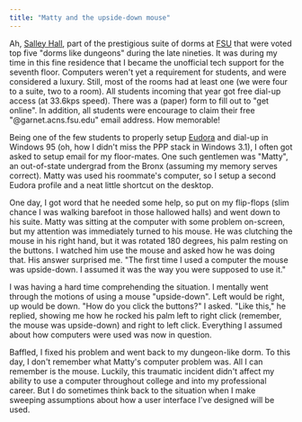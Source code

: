 ```yaml
---
title: "Matty and the upside-down mouse"
---
```



Ah, [Salley Hall](http://housing.fsu.edu/housing/ungrad/salley.html), part of the prestigious suite of dorms at [FSU](http://www.fsu.edu/) that were voted top five "dorms like dungeons" during the late nineties. It was during my time in this fine residence that I became the unofficial tech support for the seventh floor. Computers weren't yet a requirement for students, and were considered a luxury. Still, most of the rooms had at least one (we were four to a suite, two to a room). All students incoming that year got free dial-up access (at 33.6kps speed). There was a (paper) form to fill out to "get online". In addition, all students were encourage to claim their free "@garnet.acns.fsu.edu" email address. How memorable!

Being one of the few students to properly setup [Eudora](http://en.wikipedia.org/wiki/Eudora_(e-mail_client)) and dial-up in Windows 95 (oh, how I didn't miss the PPP stack in Windows 3.1), I often got asked to setup email for my floor-mates. One such gentlemen was "Matty", an out-of-state undergrad from the Bronx (assuming my memory serves correct). Matty was used his roommate's computer, so I setup a second Eudora profile and a neat little shortcut on the desktop.

One day, I got word that he needed some help, so put on my flip-flops (slim chance I was walking barefoot in those hallowed halls) and went down to his suite. Matty was sitting at the computer with some problem on-screen, but my attention was immediately turned to his mouse. He was clutching the mouse in his right hand, but it was rotated 180 degrees, his palm resting on the buttons. I watched him use the mouse and asked how he was doing that. His answer surprised me. "The first time I used a computer the mouse was upside-down. I assumed it was the way you were supposed to use it."

I was having a hard time comprehending the situation. I mentally went through the motions of using a mouse "upside-down". Left would be right, up would be down. "How do you click the buttons?" I asked. "Like this," he replied, showing me how he rocked his palm left to right click (remember, the mouse was upside-down) and right to left click. Everything I assumed about how computers were used was now in question.

Baffled, I fixed his problem and went back to my dungeon-like dorm. To this day, I don't remember what Matty's computer problem was. All I can remember is the mouse. Luckily, this traumatic incident didn't affect my ability to use a computer throughout college and into my professional career. But I do sometimes think back to the situation when I make sweeping assumptions about how a user interface I've designed will be used.